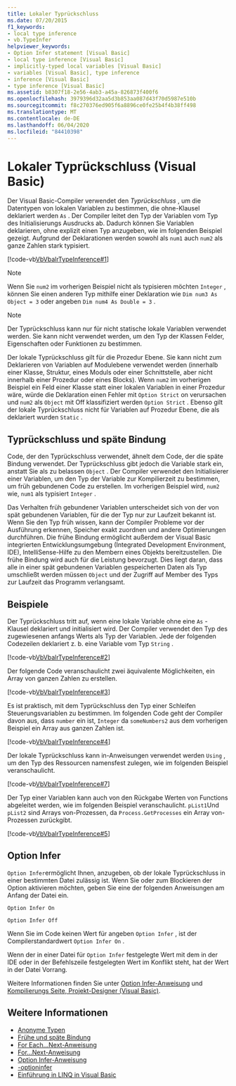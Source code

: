 ```yaml
---
title: Lokaler Typrückschluss
ms.date: 07/20/2015
f1_keywords:
- local type inference
- vb.TypeInfer
helpviewer_keywords:
- Option Infer statement [Visual Basic]
- local type inference [Visual Basic]
- implicitly-typed local variables [Visual Basic]
- variables [Visual Basic], type inference
- inference [Visual Basic]
- type inference [Visual Basic]
ms.assetid: b8307f18-2e56-4ab3-a45a-826873f400f6
ms.openlocfilehash: 3979396d32aa5d3b853aa087d43f70d5987e510b
ms.sourcegitcommit: f8c270376ed905f6a8896ce0fe25b4f4b38ff498
ms.translationtype: MT
ms.contentlocale: de-DE
ms.lasthandoff: 06/04/2020
ms.locfileid: "84410398"
---
```

# <a name="local-type-inference-visual-basic"></a>Lokaler Typrückschluss (Visual Basic)

Der Visual Basic-Compiler verwendet den *Typrückschluss* , um die Datentypen von lokalen Variablen zu bestimmen, die ohne-Klausel deklariert werden `As` . Der Compiler leitet den Typ der Variablen vom Typ des Initialisierungs Ausdrucks ab. Dadurch können Sie Variablen deklarieren, ohne explizit einen Typ anzugeben, wie im folgenden Beispiel gezeigt. Aufgrund der Deklarationen werden sowohl als `num1` auch `num2` als ganze Zahlen stark typisiert.

[!code-vb[VbVbalrTypeInference#1](~/samples/snippets/visualbasic/VS_Snippets_VBCSharp/VbVbalrTypeInference/VB/Class1.vb#1)]

> [!NOTE]
> Wenn Sie `num2` im vorherigen Beispiel nicht als typisieren möchten `Integer` , können Sie einen anderen Typ mithilfe einer Deklaration wie `Dim num3 As Object = 3` oder angeben `Dim num4 As Double = 3` .

> [!NOTE]
> Der Typrückschluss kann nur für nicht statische lokale Variablen verwendet werden. Sie kann nicht verwendet werden, um den Typ der Klassen Felder, Eigenschaften oder Funktionen zu bestimmen.

Der lokale Typrückschluss gilt für die Prozedur Ebene. Sie kann nicht zum Deklarieren von Variablen auf Modulebene verwendet werden (innerhalb einer Klasse, Struktur, eines Moduls oder einer Schnittstelle, aber nicht innerhalb einer Prozedur oder eines Blocks). Wenn `num2` im vorherigen Beispiel ein Feld einer Klasse statt einer lokalen Variablen in einer Prozedur wäre, würde die Deklaration einen Fehler mit `Option Strict` on verursachen und `num2` als `Object` mit Off klassifiziert werden `Option Strict` . Ebenso gilt der lokale Typrückschluss nicht für Variablen auf Prozedur Ebene, die als deklariert wurden `Static` .

## <a name="type-inference-vs-late-binding"></a>Typrückschluss und späte Bindung

Code, der den Typrückschluss verwendet, ähnelt dem Code, der die späte Bindung verwendet. Der Typrückschluss gibt jedoch die Variable stark ein, anstatt Sie als zu belassen `Object` . Der Compiler verwendet den Initialisierer einer Variablen, um den Typ der Variable zur Kompilierzeit zu bestimmen, um früh gebundenen Code zu erstellen. Im vorherigen Beispiel wird, `num2` wie, `num1` als typisiert `Integer` .

Das Verhalten früh gebundener Variablen unterscheidet sich von der von spät gebundenen Variablen, für die der Typ nur zur Laufzeit bekannt ist. Wenn Sie den Typ früh wissen, kann der Compiler Probleme vor der Ausführung erkennen, Speicher exakt zuordnen und andere Optimierungen durchführen. Die frühe Bindung ermöglicht außerdem der Visual Basic integrierten Entwicklungsumgebung (Integrated Development Environment, IDE), IntelliSense-Hilfe zu den Membern eines Objekts bereitzustellen. Die frühe Bindung wird auch für die Leistung bevorzugt. Dies liegt daran, dass alle in einer spät gebundenen Variablen gespeicherten Daten als Typ umschließt werden müssen `Object` und der Zugriff auf Member des Typs zur Laufzeit das Programm verlangsamt.

## <a name="examples"></a>Beispiele

Der Typrückschluss tritt auf, wenn eine lokale Variable ohne eine `As` -Klausel deklariert und initialisiert wird. Der Compiler verwendet den Typ des zugewiesenen anfangs Werts als Typ der Variablen. Jede der folgenden Codezeilen deklariert z. b. eine Variable vom Typ `String` .

[!code-vb[VbVbalrTypeInference#2](~/samples/snippets/visualbasic/VS_Snippets_VBCSharp/VbVbalrTypeInference/VB/Class1.vb#2)]

Der folgende Code veranschaulicht zwei äquivalente Möglichkeiten, ein Array von ganzen Zahlen zu erstellen.

[!code-vb[VbVbalrTypeInference#3](~/samples/snippets/visualbasic/VS_Snippets_VBCSharp/VbVbalrTypeInference/VB/Class1.vb#3)]

Es ist praktisch, mit dem Typrückschluss den Typ einer Schleifen Steuerungsvariablen zu bestimmen. Im folgenden Code geht der Compiler davon aus, dass `number` ein ist, `Integer` da `someNumbers2` aus dem vorherigen Beispiel ein Array aus ganzen Zahlen ist.

[!code-vb[VbVbalrTypeInference#4](~/samples/snippets/visualbasic/VS_Snippets_VBCSharp/VbVbalrTypeInference/VB/Class1.vb#4)]

Der lokale Typrückschluss kann in-Anweisungen verwendet werden `Using` , um den Typ des Ressourcen namensfest zulegen, wie im folgenden Beispiel veranschaulicht.

[!code-vb[VbVbalrTypeInference#7](~/samples/snippets/visualbasic/VS_Snippets_VBCSharp/VbVbalrTypeInference/VB/Class1.vb#7)]

Der Typ einer Variablen kann auch von den Rückgabe Werten von Functions abgeleitet werden, wie im folgenden Beispiel veranschaulicht. `pList1`Und `pList2` sind Arrays von-Prozessen, da `Process.GetProcesses` ein Array von-Prozessen zurückgibt.

[!code-vb[VbVbalrTypeInference#5](~/samples/snippets/visualbasic/VS_Snippets_VBCSharp/VbVbalrTypeInference/VB/Class1.vb#5)]

## <a name="option-infer"></a>Option Infer

`Option Infer`ermöglicht Ihnen, anzugeben, ob der lokale Typrückschluss in einer bestimmten Datei zulässig ist. Wenn Sie oder zum Blockieren der Option aktivieren möchten, geben Sie eine der folgenden Anweisungen am Anfang der Datei ein.

`Option Infer On`

`Option Infer Off`

Wenn Sie im Code keinen Wert für angeben `Option Infer` , ist der Compilerstandardwert `Option Infer On` .

Wenn der in einer Datei für `Option Infer` festgelegte Wert mit dem in der IDE oder in der Befehlszeile festgelegten Wert im Konflikt steht, hat der Wert in der Datei Vorrang.

Weitere Informationen finden Sie unter [Option Infer-Anweisung](../../../language-reference/statements/option-infer-statement.md) und [Kompilierungs Seite, Projekt-Designer (Visual Basic)](/visualstudio/ide/reference/compile-page-project-designer-visual-basic).

## <a name="see-also"></a>Weitere Informationen

- [Anonyme Typen](../objects-and-classes/anonymous-types.md)
- [Frühe und späte Bindung](../early-late-binding/index.md)
- [For Each...Next-Anweisung](../../../language-reference/statements/for-each-next-statement.md)
- [For...Next-Anweisung](../../../language-reference/statements/for-next-statement.md)
- [Option Infer-Anweisung](../../../language-reference/statements/option-infer-statement.md)
- [-optioninfer](../../../reference/command-line-compiler/optioninfer.md)
- [Einführung in LINQ in Visual Basic](../linq/introduction-to-linq.md)
